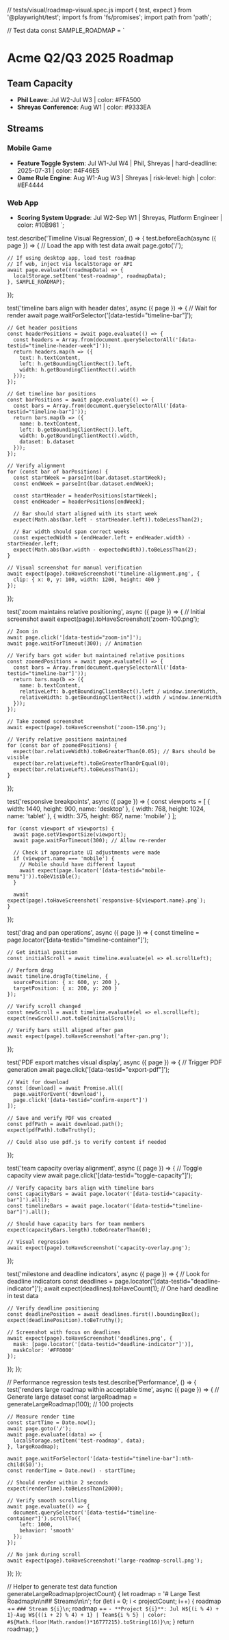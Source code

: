 // tests/visual/roadmap-visual.spec.js
import { test, expect } from '@playwright/test';
import fs from 'fs/promises';
import path from 'path';

// Test data
const SAMPLE_ROADMAP = `
# Acme Q2/Q3 2025 Roadmap

## Team Capacity
- **Phil Leave**: Jul W2-Jul W3 | color: #FFA500
- **Shreyas Conference**: Aug W1 | color: #9333EA

## Streams

### Mobile Game
- **Feature Toggle System**: Jul W1-Jul W4 | Phil, Shreyas | hard-deadline: 2025-07-31 | color: #4F46E5
- **Game Rule Engine**: Aug W1-Aug W3 | Shreyas | risk-level: high | color: #EF4444

### Web App
- **Scoring System Upgrade**: Jul W2-Sep W1 | Shreyas, Platform Engineer | color: #10B981
`;

test.describe('Timeline Visual Regression', () => {
  test.beforeEach(async ({ page }) => {
    // Load the app with test data
    await page.goto('/');

    // If using desktop app, load test roadmap
    // If web, inject via localStorage or API
    await page.evaluate((roadmapData) => {
      localStorage.setItem('test-roadmap', roadmapData);
    }, SAMPLE_ROADMAP);
  });

  test('timeline bars align with header dates', async ({ page }) => {
    // Wait for render
    await page.waitForSelector('[data-testid="timeline-bar"]');

    // Get header positions
    const headerPositions = await page.evaluate(() => {
      const headers = Array.from(document.querySelectorAll('[data-testid="timeline-header-week"]'));
      return headers.map(h => ({
        text: h.textContent,
        left: h.getBoundingClientRect().left,
        width: h.getBoundingClientRect().width
      }));
    });

    // Get timeline bar positions
    const barPositions = await page.evaluate(() => {
      const bars = Array.from(document.querySelectorAll('[data-testid="timeline-bar"]'));
      return bars.map(b => ({
        name: b.textContent,
        left: b.getBoundingClientRect().left,
        width: b.getBoundingClientRect().width,
        dataset: b.dataset
      }));
    });

    // Verify alignment
    for (const bar of barPositions) {
      const startWeek = parseInt(bar.dataset.startWeek);
      const endWeek = parseInt(bar.dataset.endWeek);

      const startHeader = headerPositions[startWeek];
      const endHeader = headerPositions[endWeek];

      // Bar should start aligned with its start week
      expect(Math.abs(bar.left - startHeader.left)).toBeLessThan(2);

      // Bar width should span correct weeks
      const expectedWidth = (endHeader.left + endHeader.width) - startHeader.left;
      expect(Math.abs(bar.width - expectedWidth)).toBeLessThan(2);
    }

    // Visual screenshot for manual verification
    await expect(page).toHaveScreenshot('timeline-alignment.png', {
      clip: { x: 0, y: 100, width: 1200, height: 400 }
    });
  });

  test('zoom maintains relative positioning', async ({ page }) => {
    // Initial screenshot
    await expect(page).toHaveScreenshot('zoom-100.png');

    // Zoom in
    await page.click('[data-testid="zoom-in"]');
    await page.waitForTimeout(300); // Animation

    // Verify bars got wider but maintained relative positions
    const zoomedPositions = await page.evaluate(() => {
      const bars = Array.from(document.querySelectorAll('[data-testid="timeline-bar"]'));
      return bars.map(b => ({
        name: b.textContent,
        relativeLeft: b.getBoundingClientRect().left / window.innerWidth,
        relativeWidth: b.getBoundingClientRect().width / window.innerWidth
      }));
    });

    // Take zoomed screenshot
    await expect(page).toHaveScreenshot('zoom-150.png');

    // Verify relative positions maintained
    for (const bar of zoomedPositions) {
      expect(bar.relativeWidth).toBeGreaterThan(0.05); // Bars should be visible
      expect(bar.relativeLeft).toBeGreaterThanOrEqual(0);
      expect(bar.relativeLeft).toBeLessThan(1);
    }
  });

  test('responsive breakpoints', async ({ page }) => {
    const viewports = [
      { width: 1440, height: 900, name: 'desktop' },
      { width: 768, height: 1024, name: 'tablet' },
      { width: 375, height: 667, name: 'mobile' }
    ];

    for (const viewport of viewports) {
      await page.setViewportSize(viewport);
      await page.waitForTimeout(300); // Allow re-render

      // Check if appropriate UI adjustments were made
      if (viewport.name === 'mobile') {
        // Mobile should have different layout
        await expect(page.locator('[data-testid="mobile-menu"]')).toBeVisible();
      }

      await expect(page).toHaveScreenshot(`responsive-${viewport.name}.png`);
    }
  });

  test('drag and pan operations', async ({ page }) => {
    const timeline = page.locator('[data-testid="timeline-container"]');

    // Get initial position
    const initialScroll = await timeline.evaluate(el => el.scrollLeft);

    // Perform drag
    await timeline.dragTo(timeline, {
      sourcePosition: { x: 600, y: 200 },
      targetPosition: { x: 200, y: 200 }
    });

    // Verify scroll changed
    const newScroll = await timeline.evaluate(el => el.scrollLeft);
    expect(newScroll).not.toBe(initialScroll);

    // Verify bars still aligned after pan
    await expect(page).toHaveScreenshot('after-pan.png');
  });

  test('PDF export matches visual display', async ({ page }) => {
    // Trigger PDF generation
    await page.click('[data-testid="export-pdf"]');

    // Wait for download
    const [download] = await Promise.all([
      page.waitForEvent('download'),
      page.click('[data-testid="confirm-export"]')
    ]);

    // Save and verify PDF was created
    const pdfPath = await download.path();
    expect(pdfPath).toBeTruthy();

    // Could also use pdf.js to verify content if needed
  });

  test('team capacity overlay alignment', async ({ page }) => {
    // Toggle capacity view
    await page.click('[data-testid="toggle-capacity"]');

    // Verify capacity bars align with timeline bars
    const capacityBars = await page.locator('[data-testid="capacity-bar"]').all();
    const timelineBars = await page.locator('[data-testid="timeline-bar"]').all();

    // Should have capacity bars for team members
    expect(capacityBars.length).toBeGreaterThan(0);

    // Visual regression
    await expect(page).toHaveScreenshot('capacity-overlay.png');
  });

  test('milestone and deadline indicators', async ({ page }) => {
    // Look for deadline indicators
    const deadlines = page.locator('[data-testid="deadline-indicator"]');
    await expect(deadlines).toHaveCount(1); // One hard deadline in test data

    // Verify deadline positioning
    const deadlinePosition = await deadlines.first().boundingBox();
    expect(deadlinePosition).toBeTruthy();

    // Screenshot with focus on deadlines
    await expect(page).toHaveScreenshot('deadlines.png', {
      mask: [page.locator('[data-testid="deadline-indicator"]')],
      maskColor: '#FF0000'
    });
  });
});

// Performance regression tests
test.describe('Performance', () => {
  test('renders large roadmap within acceptable time', async ({ page }) => {
    // Generate large dataset
    const largeRoadmap = generateLargeRoadmap(100); // 100 projects

    // Measure render time
    const startTime = Date.now();
    await page.goto('/');
    await page.evaluate((data) => {
      localStorage.setItem('test-roadmap', data);
    }, largeRoadmap);

    await page.waitForSelector('[data-testid="timeline-bar"]:nth-child(50)');
    const renderTime = Date.now() - startTime;

    // Should render within 2 seconds
    expect(renderTime).toBeLessThan(2000);

    // Verify smooth scrolling
    await page.evaluate(() => {
      document.querySelector('[data-testid="timeline-container"]').scrollTo({
        left: 1000,
        behavior: 'smooth'
      });
    });

    // No jank during scroll
    await expect(page).toHaveScreenshot('large-roadmap-scroll.png');
  });
});

// Helper to generate test data
function generateLargeRoadmap(projectCount) {
  let roadmap = '# Large Test Roadmap\n\n## Streams\n\n';
  for (let i = 0; i < projectCount; i++) {
    roadmap += `### Stream ${i}\n`;
    roadmap += `- **Project ${i}**: Jul W${(i % 4) + 1}-Aug W${((i + 2) % 4) + 1} | Team${i % 5} | color: #${Math.floor(Math.random()*16777215).toString(16)}\n`;
  }
  return roadmap;
}
